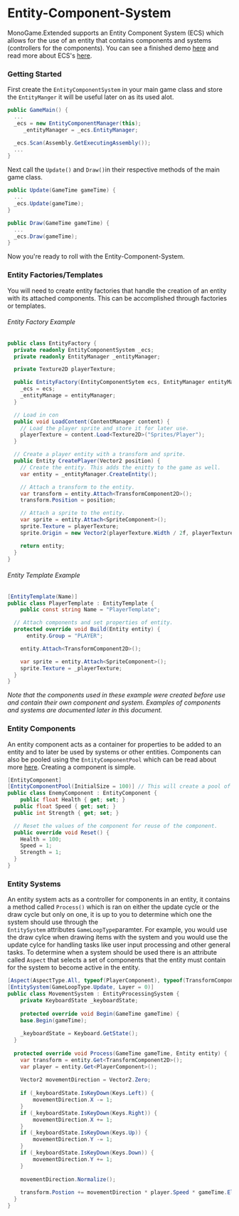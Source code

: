 # Entity-Component-System

MonoGame.Extended supports an Entity Component System (ECS) which allows for the use of an entity that contains components and systems (controllers for the components). You can see a finished demo [here](https://github.com/craftworkgames/MonoGame.Extended/tree/develop/Source/Demos/Demo.Platformer) and read more about ECS's [here](https://en.wikipedia.org/wiki/Entity%E2%80%93component%E2%80%93system).

### Getting Started

First create the `EntityComponentSystem` in your main game class and store the `EntityManger` it will be useful later on as its used alot.

```csharp
public GameMain() {
  ...
  _ecs = new EntityComponentManager(this);
     _entityManager = _ecs.EntityManager;

  _ecs.Scan(Assembly.GetExecutingAssembly());
  ...
}
```

Next call the `Update()` and `Draw()`in their respective methods of the main game class.

```csharp
public Update(GameTime gameTime) {
  ...
  _ecs.Update(gameTime);
}

public Draw(GameTime gameTime) {
  ...
  _ecs.Draw(gameTime);
}
```

Now you're ready to roll with the Entity-Component-System.

### Entity Factories/Templates

You will need to create entity factories that handle the creation of an entity with its attached components. This can be accomplished through factories or templates.

###### Entity Factory Example

```csharp
public class EntityFactory {
  private readonly EntityComponentSystem _ecs;
  private readonly EntityManager _entityManager;

  private Texture2D playerTexture;

  public EntityFactory(EntityComponentSytem ecs, EntityManager entityManager) {
    _ecs = ecs;
    _entityManage = entityManager;
  }

  // Load in con
  public void LoadContent(ContentManager content) {
    // Load the player sprite and store it for later use.
    playerTexture = content.Load<Texture2D>("Sprites/Player");
  }

  // Create a player entity with a transform and sprite.
  public Entity CreatePlayer(Vector2 position) {
    // Create the entity. This adds the enitty to the game as well.
    var entity = _entityManager.CreateEntity();

    // Attach a transform to the entity.
    var transform = entity.Attach<TransformComponent2D>();
    transform.Position = position;

    // Attach a sprite to the entity.
    var sprite = entity.Attach<SpriteComponent>();
    sprite.Texture = playerTexture;
    sprite.Origin = new Vector2(playerTexture.Width / 2f, playerTexture.Height / 2f);

    return entity;
  }
}
```

###### Entity Template Example

```csharp
[EntityTemplate(Name)]
public class PlayerTemplate : EntityTemplate {
    public const string Name = "PlayerTemplate";

  // Attach components and set properties of entity.
  protected override void Build(Entity entity) {
      entity.Group = "PLAYER";

    entity.Attach<TransformComponent2D>();

    var sprite = entity.Attach<SpriteComponent>();
    sprite.Texture = _playerTexture;
  }
}
```

*Note that the components used in these example were created before use and contain their own component and system. Examples of components and systems are documented later in this document.*

### Entity Components

An entity component acts as a container for properties to be added to an entity and to later be used by systems or other entities. Components can also be pooled using the `EntityComponentPool` which can be read about more [here](http://craftworkgames.github.io/MonoGame.Extended/MonoGame.Extended/Object-Pooling/). Creating a component is simple.

```csharp
[EntityComponent]
[EntityComponentPool(InitialSize = 100)] // This will create a pool of 100 EnemyComponents.
public class EnemyComponent : EntityComponent {
    public float Health { get; set; }
  public float Speed { get; set; }
  public int Strength { get; set; }

  // Reset the values of the component for reuse of the component.
  public override void Reset() {
    Health = 100;
    Speed = 1;
    Strength = 1;
  }
}
```

### Entity Systems

An entity system acts as a controller for components in an entity, it contains a method called `Process()` which is ran on either the update cycle or the draw cycle but only on one, it is up to you to determine which one the system should use through the `EntitySystem` attributes `GameLoopType`paramter. For example, you would use the draw cylce when drawing items with the system and you would use the update cylce for handling tasks like user input processing and other general tasks. To determine when a system should be used there is an attribute called `Aspect` that selects a set of components that the entity must contain for the system to become active in the entity.

```csharp
[Aspect(AspectType.All, typeof(PlayerComponent), typeof(TransformComponent2D))]
[EntitySystem(GameLoopType.Update, Layer = 0)]
public class MovementSystem : EntityProcessingSystem {
	private KeyboardState _keyboardState;
  
	protected override void Begin(GameTime gameTime) {
  	base.Begin(gameTime);
    
    _keyboardState = Keyboard.GetState();
  }
  
  protected override void Process(GameTime gameTime, Entity entity) {
  	var transform = entity.Get<TransformComponent2D>();
    var player = entity.Get<PlayerComponent>();
    
    Vector2 movementDirection = Vector2.Zero;
    
    if (_keyboardState.IsKeyDown(Keys.Left)) {
    	movementDirection.X -= 1;
    }
    if (_keyboardState.IsKeyDown(Keys.Right)) {
    	movementDirection.X += 1;
    }
    if (_keyboardState.IsKeyDown(Keys.Up)) {
    	movementDirection.Y -= 1;
    }
    if (_keyboardState.IsKeyDown(Keys.Down)) {
    	movementDirection.Y += 1;
    }
    
    movementDirection.Normalize();
    
    transform.Postion += movementDirection * player.Speed * gameTime.ElapsedGameTime.TotalSeconds;
  }
}

```
